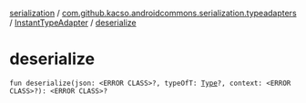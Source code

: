 [serialization](../../index.md) / [com.github.kacso.androidcommons.serialization.typeadapters](../index.md) / [InstantTypeAdapter](index.md) / [deserialize](.)

# deserialize

`fun deserialize(json: <ERROR CLASS>?, typeOfT: `[`Type`](http://docs.oracle.com/javase/8/docs/api/java/lang/reflect/Type.html)`?, context: <ERROR CLASS>?): <ERROR CLASS>?`